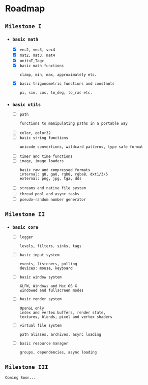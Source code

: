 # Roadmap

## `Milestone I`

- ### `basic math`
  - [x] `vec2, vec3, vec4`
  - [x] `mat2, mat3, mat4`
  - [x] `unit<T,Tag>`
  - [x] `basic math functions`
    ```
    clamp, min, max, approximately etc.
    ```
  - [x] `basic trigonometric functions and constants`
    ```
    pi, sin, cos, to_deg, to_rad etc.
    ```

- ### `basic utils`
  - [ ] `path`
    ```
    functions to manipulating paths in a portable way
    ```
  - [ ] `color, color32`
  - [ ] `basic string functions`
    ```
    unicode convertions, wildcard patterns, type safe format
    ```
  - [ ] `timer and time functions`
  - [ ] `image, image loaders`
    ```
    basic raw and compressed formats
    internal: g8, ga8, rgb8, rgba8, dxt1/3/5
    external: png, jpg, tga, dds
    ```
  - [ ] `streams and native file system`
  - [ ] `thread pool and async tasks`
  - [ ] `pseudo-random number generator`

## `Milestone II`

- ### `basic core`
  - [ ] `logger`
    ```
    levels, filters, sinks, tags
    ```
  - [ ] `basic input system`
    ```
    events, listeners, polling
    devices: mouse, keyboard
    ```
  - [ ] `basic window system`
    ```
    GLFW, Windows and Mac OS X
    windowed and fullscreen modes
    ```
  - [ ] `basic render system`
    ```
    OpenGL only
    index and vertex buffers, render state,
    textures, blends, pixel and vertex shaders
    ```
  - [ ] `virtual file system`
    ```
    path aliases, archives, async loading
    ```
  - [ ] `basic resource manager`
    ```
    groups, dependencies, async loading
    ```

## `Milestone III`

```
Coming Soon...
```
